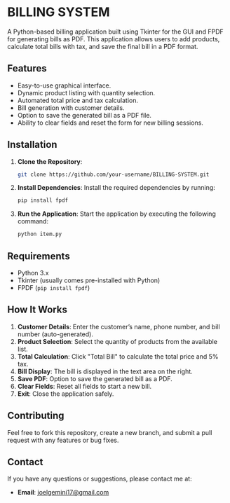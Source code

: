 # BILLING SYSTEM

A Python-based billing application built using Tkinter for the GUI and FPDF for generating bills as PDF. This application allows users to add products, calculate total bills with tax, and save the final bill in a PDF format.

## Features
- Easy-to-use graphical interface.
- Dynamic product listing with quantity selection.
- Automated total price and tax calculation.
- Bill generation with customer details.
- Option to save the generated bill as a PDF file.
- Ability to clear fields and reset the form for new billing sessions.


## Installation

1. **Clone the Repository**:
   ```bash
   git clone https://github.com/your-username/BILLING-SYSTEM.git
   ```

2. **Install Dependencies**:
   Install the required dependencies by running:
   ```bash
   pip install fpdf
   ```

3. **Run the Application**:
   Start the application by executing the following command:
   ```bash
   python item.py
   ```

## Requirements

- Python 3.x
- Tkinter (usually comes pre-installed with Python)
- FPDF (`pip install fpdf`)

## How It Works

1. **Customer Details**: Enter the customer’s name, phone number, and bill number (auto-generated).
2. **Product Selection**: Select the quantity of products from the available list.
3. **Total Calculation**: Click "Total Bill" to calculate the total price and 5% tax.
4. **Bill Display**: The bill is displayed in the text area on the right.
5. **Save PDF**: Option to save the generated bill as a PDF.
6. **Clear Fields**: Reset all fields to start a new bill.
7. **Exit**: Close the application safely.

## Contributing
Feel free to fork this repository, create a new branch, and submit a pull request with any features or bug fixes.

## Contact
If you have any questions or suggestions, please contact me at:
- **Email**: joelgemini17@gmail.com

```
